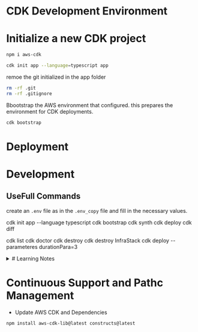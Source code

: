 # CDK Development Environment

# Initialize a new CDK project
<!-- THIS COMMAND is Not needed as it is done in the docker image itself; directly execute cdk init -->
```bash
npm i aws-cdk
```

```bash
cdk init app --language=typescript app
```

remoe the git initialized in the app folder
```bash
rm -rf .git
rm -rf .gitignore
```

Bbootstrap the AWS environment that configured.
this prepares the environment for CDK deployments.
```bash
cdk bootstrap
```

# Deployment

# Development

## UseFull Commands
create an `.env` file as in the `.env_copy` file and fill in the necessary values.

cdk init app --language typescript
cdk bootstrap
cdk synth
cdk deploy
cdk diff
<!-- List STacks -->
cdk list
cdk doctor
cdk destroy <Stack Name>
cdk destroy InfraStack
cdk deploy --parameteres durationPara=3


<details>
  <summary># Learning Notes</summary>

  ## STACKS
  Stack represents the unit of deployment in AWS CDK.

  ## CDK CONSTRUCTS
  CDK construct represents a cloud component which encapsulates everything cloud-formation needs to create the required AWS resources
  3 types

  L1, L2 & L3
  ===>===>====>
  Level of encapsulation increases=> 

  ## APP Constructs
  App is a special construct that represents the entire CDK Application.
  The App construct provides the root context
  App can Contain one or more stack  whcih can contain one or more child constructs
  App context is used to contruct, validate and synthesize the cdk constructs

  ## Why removing stack is not removing the resoucrs.
  In AWS CDK, when you create resources using higher-level constructs like L2 and L3, the default behavior is that these resources are not automatically deleted when the stack is destroyed. This is because higher-level constructs often have additional safety measures and considerations in place to prevent accidental deletion of important resources.
  When you destroy a stack, by default, only the resources directly defined in the stack (i.e., L1 constructs) are deleted. Resources created by higher-level constructs (L2 and L3) are not automatically deleted to avoid unintended data loss or disruption to other parts of your infrastructure.

</details>

# Continuous Support and Pathc Management

- Update AWS CDK and Dependencies
```bash
npm install aws-cdk-lib@latest constructs@latest
```